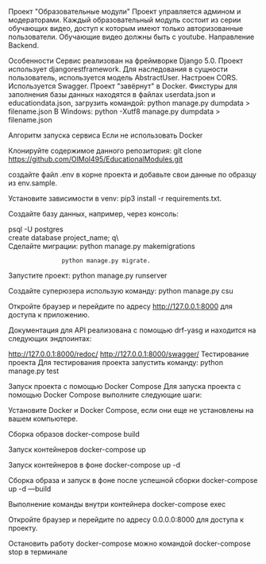 Проект "Образовательные модули"
Проект управляется админом и модераторами. Каждый образовательный модуль состоит из серии обучающих видео, доступ к которым имеют только авторизованные пользователи.
Обучающие видео должны быть с youtube.
Направление
Backend.

Особенности
Сервис реализован на фреймворке Django 5.0.
Проект использует djangorestframework.
Для наследования в сущности пользователь, используется модель AbstractUser.
Настроен CORS.
Используется Swagger.
Проект "завёрнут" в Docker.
Фикстуры для заполнения базы данных находятся в файлах userdata.json и educationdata.json, загрузить командой:
python manage.py dumpdata > filename.json
B Windows: python -Xutf8 manage.py dumpdata > filename.json

Алгоритм запуска сервиса
Если не использовать Docker

Клонируйте содержимое данного репозитория: git clone https://github.com/OlMol495/EducationalModules.git

создайте файл .env в корне проекта и добавьте свои данные по образцу из env.sample.

Установите зависимости в venv: pip3 install -r requirements.txt.

Создайте базу данных, например, через консоль:

psql -U postgres                                                                                                                    
create database project_name;
q\                                                                                               
Сделайте миграции: 
                    python manage.py makemigrations

                   python manage.py migrate.

Запустите проект: python manage.py runserver

Создайте суперюзера использую команду: python manage.py csu

Откройте браузер и перейдите по адресу http://127.0.0.1:8000 для доступа к приложению.

Документация для API реализована с помощью drf-yasg и находится на следующих эндпоинтах:

http://127.0.0.1:8000/redoc/
http://127.0.0.1:8000/swagger/
Тестирование проекта
Для тестирования проекта запустить команду: python manage.py test

Запуск проекта с помощью Docker Compose
Для запуска проекта с помощью Docker Compose выполните следующие шаги:

Установите Docker и Docker Compose, если они еще не установлены на вашем компьютере.

Сборка образов
docker-compose build

Запуск контейнеров
docker-compose up

Запуск контейнеров в фоне
docker-compose up -d

Сборка образа и запуск в фоне после успешной сборки
docker-compose up -d —build

Выполнение команды внутри контейнера
docker-compose exec <app> <command>

Откройте браузер и перейдите по адресу 0.0.0.0:8000 для доступа к проекту.

Остановить работу docker-compose можно командой docker-compose stop в терминале
